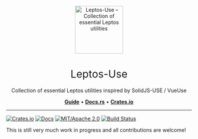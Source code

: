 <p align="center">
    <a href="https://github.com/synphonyte/leptos-use">
        <img src="https://raw.githubusercontent.com/synphonyte/leptos-use/main/docs/logo.svg" alt="Leptos-Use – Collection of essential Leptos utilities" width="130"/>
    </a>
</p>

<h1 align="center" style="font-weight: normal">Leptos-Use</h1>

<p align="center"> Collection of essential Leptos utilities inspired by SolidJS-USE / VueUse</p>

<p align="center">
    <a href="https://leptos-use.rs"><b>Guide</b></a> • 
    <a href="https://docs.rs/leptos-use"><b>Docs.rs</b></a> •
    <a href="https://crates.io/crates/leptos-use"><b>Crates.io</b></a>
</p>

-----

[![Crates.io](https://img.shields.io/crates/v/leptos-use.svg)](https://crates.io/crates/leptos-use)
[![Docs](https://docs.rs/leptos-use/badge.svg)](https://docs.rs/leptos-use/)
[![MIT/Apache 2.0](https://img.shields.io/badge/license-MIT%2FApache-blue.svg)](https://github.com/synphonyte/leptos-use#license)
[![Build Status](https://github.com/synphonyte/leptos-use/actions/workflows/ci.yml/badge.svg)](https://github.com/synphonyte/leptos-use/actions/workflows/ci.yml)

This is still very much work in progress and all contributions are welcome!